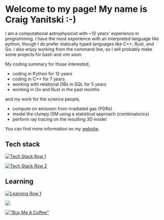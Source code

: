 # Welcome to my page! My name is Craig Yanitski :-)

I am a computational astrophysicist with ~12 years' experience in programming.
I have the most experience with an interpreted language like python, though I do prefer 
statically typed languages like C++, Rust, and Go.
I also enjoy working from the command line, so I will probably make some projects for bash and vim soon.

My coding summary for those interested,

- coding in Python for 12 years
- coding in C++ for 7 years
- working with relational DBs in SQL for 5 years
- working in Go and Rust in the past months

and my work for the science people,

- compute on emission from irradiated gas (PDRs)
- model the clumpy ISM using a statistical approach (combinatorics)
- perform ray tracing on the resulting 3D model

You can find more information on my [website](https://craigyanitski.github.io/).

## Tech stack

[![Tech Stack Row 1](https://skillicons.dev/icons?i=py,go,cpp,c,bash,latex)](https://skillicons.dev)

[![Tech Stack Row 2](https://skillicons.dev/icons?i=cmake,docker,git,sqlite,postgres,sklearn)](https://skillicons.dev)

## Learning

[![Learning Row 1](https://skillicons.dev/icons?i=js,ts,lua,neovim,kubernetes,unity)](https://skillicons.dev)

<p align="left">
  <img src="https://api.boot.dev/v1/users/public/7a6758a8-ffe2-4d79-b589-81dd3a1294a6/thumbnail" >
</p>

[!["Buy Me A Coffee"](https://www.buymeacoffee.com/assets/img/custom_images/orange_img.png)](https://buymeacoffee.com/craigyanitski)

